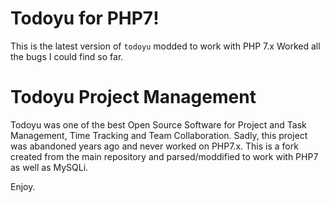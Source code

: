 # Todoyu for PHP7!

This is the latest version of `todoyu` modded to work with PHP 7.x
Worked all the bugs I could find so far.

# Todoyu Project Management

Todoyu was one of the best Open Source Software for Project and Task
Management, Time Tracking and Team Collaboration. Sadly, this project
was abandoned years ago and never worked on PHP7.x. This is a fork
created from the main repository and parsed/moddified to work with PHP7
as well as MySQLi.

Enjoy.

